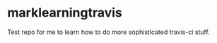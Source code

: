 marklearningtravis
==================

Test repo for me to learn how to do more sophisticated travis-ci stuff.
